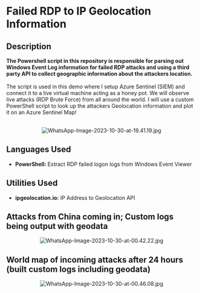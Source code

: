 <h1>Failed RDP to IP Geolocation Information</h1>



<h2>Description</h2>
<b>The Powershell script in this repository is responsible for parsing out Windows Event Log information for failed RDP attacks and using a third party API to collect geographic information about the attackers location.
</b>
<br />
<br />
The script is used in this demo where I setup Azure Sentinel (SIEM) and connect it to a live virtual machine acting as a honey pot.
We will observe live attacks (RDP Brute Force) from all around the world. I will use a custom PowerShell script to
look up the attackers Geolocation information and plot it on an Azure Sentinel Map!
<br />
<br />

<p align="center">
<img src="https://ltdfoto.ru/images/2023/10/30/WhatsApp-Image-2023-10-30-at-19.41.19.jpg" alt="WhatsApp-Image-2023-10-30-at-19.41.19.jpg" border="0" />
</p>
<h2>Languages Used</h2>

- <b>PowerShell:</b> Extract RDP failed logon logs from Windows Event Viewer 

<h2>Utilities Used</h2>

- <b>ipgeolocation.io:</b> IP Address to Geolocation API

<h2>Attacks from China coming in; Custom logs being output with geodata</h2>

<p align="center">
<img src="https://ltdfoto.ru/images/2023/10/30/WhatsApp-Image-2023-10-30-at-00.42.22.jpg" alt="WhatsApp-Image-2023-10-30-at-00.42.22.jpg" border="0" />
</p>

<h2>World map of incoming attacks after 24 hours (built custom logs including geodata)</h2>

<p align="center">
<img src="https://ltdfoto.ru/images/2023/10/30/WhatsApp-Image-2023-10-30-at-00.46.08.jpg" alt="WhatsApp-Image-2023-10-30-at-00.46.08.jpg" border="0" />
</p>


<!--
 ```diff
- text in red
+ text in green
! text in orange
# text in gray
@@ text in purple (and bold)@@
```
--!>
